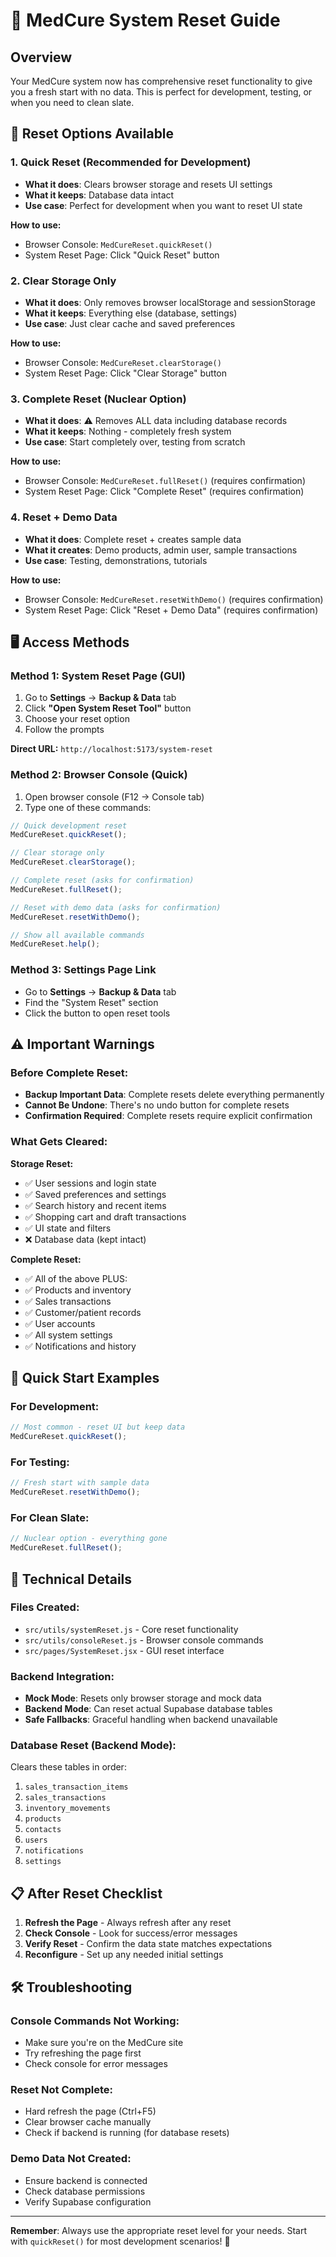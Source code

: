 # 🔄 MedCure System Reset Guide

## Overview

Your MedCure system now has comprehensive reset functionality to give you a fresh start with no data. This is perfect for development, testing, or when you need to clean slate.

## 🎯 Reset Options Available

### 1. **Quick Reset (Recommended for Development)**

- **What it does**: Clears browser storage and resets UI settings
- **What it keeps**: Database data intact
- **Use case**: Perfect for development when you want to reset UI state

**How to use:**

- Browser Console: `MedCureReset.quickReset()`
- System Reset Page: Click "Quick Reset" button

### 2. **Clear Storage Only**

- **What it does**: Only removes browser localStorage and sessionStorage
- **What it keeps**: Everything else (database, settings)
- **Use case**: Just clear cache and saved preferences

**How to use:**

- Browser Console: `MedCureReset.clearStorage()`
- System Reset Page: Click "Clear Storage" button

### 3. **Complete Reset (Nuclear Option)**

- **What it does**: ⚠️ Removes ALL data including database records
- **What it keeps**: Nothing - completely fresh system
- **Use case**: Start completely over, testing from scratch

**How to use:**

- Browser Console: `MedCureReset.fullReset()` (requires confirmation)
- System Reset Page: Click "Complete Reset" (requires confirmation)

### 4. **Reset + Demo Data**

- **What it does**: Complete reset + creates sample data
- **What it creates**: Demo products, admin user, sample transactions
- **Use case**: Testing, demonstrations, tutorials

**How to use:**

- Browser Console: `MedCureReset.resetWithDemo()` (requires confirmation)
- System Reset Page: Click "Reset + Demo Data" (requires confirmation)

## 🖥️ Access Methods

### Method 1: System Reset Page (GUI)

1. Go to **Settings** → **Backup & Data** tab
2. Click **"Open System Reset Tool"** button
3. Choose your reset option
4. Follow the prompts

**Direct URL:** `http://localhost:5173/system-reset`

### Method 2: Browser Console (Quick)

1. Open browser console (F12 → Console tab)
2. Type one of these commands:

```javascript
// Quick development reset
MedCureReset.quickReset();

// Clear storage only
MedCureReset.clearStorage();

// Complete reset (asks for confirmation)
MedCureReset.fullReset();

// Reset with demo data (asks for confirmation)
MedCureReset.resetWithDemo();

// Show all available commands
MedCureReset.help();
```

### Method 3: Settings Page Link

- Go to **Settings** → **Backup & Data** tab
- Find the "System Reset" section
- Click the button to open reset tools

## ⚠️ Important Warnings

### Before Complete Reset:

- **Backup Important Data**: Complete resets delete everything permanently
- **Cannot Be Undone**: There's no undo button for complete resets
- **Confirmation Required**: Complete resets require explicit confirmation

### What Gets Cleared:

**Storage Reset:**

- ✅ User sessions and login state
- ✅ Saved preferences and settings
- ✅ Search history and recent items
- ✅ Shopping cart and draft transactions
- ✅ UI state and filters
- ❌ Database data (kept intact)

**Complete Reset:**

- ✅ All of the above PLUS:
- ✅ Products and inventory
- ✅ Sales transactions
- ✅ Customer/patient records
- ✅ User accounts
- ✅ All system settings
- ✅ Notifications and history

## 🚀 Quick Start Examples

### For Development:

```javascript
// Most common - reset UI but keep data
MedCureReset.quickReset();
```

### For Testing:

```javascript
// Fresh start with sample data
MedCureReset.resetWithDemo();
```

### For Clean Slate:

```javascript
// Nuclear option - everything gone
MedCureReset.fullReset();
```

## 🔧 Technical Details

### Files Created:

- `src/utils/systemReset.js` - Core reset functionality
- `src/utils/consoleReset.js` - Browser console commands
- `src/pages/SystemReset.jsx` - GUI reset interface

### Backend Integration:

- **Mock Mode**: Resets only browser storage and mock data
- **Backend Mode**: Can reset actual Supabase database tables
- **Safe Fallbacks**: Graceful handling when backend unavailable

### Database Reset (Backend Mode):

Clears these tables in order:

1. `sales_transaction_items`
2. `sales_transactions`
3. `inventory_movements`
4. `products`
5. `contacts`
6. `users`
7. `notifications`
8. `settings`

## 📋 After Reset Checklist

1. **Refresh the Page** - Always refresh after any reset
2. **Check Console** - Look for success/error messages
3. **Verify Reset** - Confirm the data state matches expectations
4. **Reconfigure** - Set up any needed initial settings

## 🛠️ Troubleshooting

### Console Commands Not Working:

- Make sure you're on the MedCure site
- Try refreshing the page first
- Check console for error messages

### Reset Not Complete:

- Hard refresh the page (Ctrl+F5)
- Clear browser cache manually
- Check if backend is running (for database resets)

### Demo Data Not Created:

- Ensure backend is connected
- Check database permissions
- Verify Supabase configuration

---

**Remember**: Always use the appropriate reset level for your needs. Start with `quickReset()` for most development scenarios! 🎯
